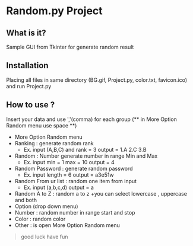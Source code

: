 Random.py Project
=========

What is it?
---------
Sample GUI from Tkinter for generate random result

Installation
---------
Placing all files in same directory (BG.gif, Project.py, color.txt, favicon.ico)
and run Project.py

How to use ?
---------
Insert your data and use ','(comma) for each group
  (** in More Option Random menu use space **)

+ More Option Random menu
 + Ranking : generate random rank
   + Ex. input (A,B,C) and rank = 3  output =  1.A 2.C 3.B
 + Random : Number generate number in range Min and Max
   + Ex. input min = 1 max = 10 output = 4
 + Random Password : generate random password
   + Ex. input length = 6 output = a3e51w
 + Random From ur list : random one item from input
   + Ex. input (a,b,c,d) output = a
 + Random A to Z : random a to z
   +you can select lowercase , uppercase and both
+ Option (drop down menu)
 + Number : random number in range start and stop
 + Color : random color
 + Other : is open More Option Random menu
 
> good luck have fun
